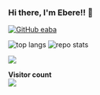 ### Hi there, I'm Ebere!! 👋

[![GitHub eaba](https://img.shields.io/github/followers/eaba?label=follow&style=social)](https://github.com/eaba) 


![top langs](https://github-readme-stats.vercel.app/api/top-langs/?username=eaba&hide=jupyter%20notebook,html,javascript)
![repo stats](https://github-readme-stats.vercel.app/api?username=eaba&show_icons=true&line_height=27)

<img
  src="https://cr-skills-chart-widget.azurewebsites.net/api/api?username=eaba&skills=C%23,TypeScript,JSON,JavaScript,CSS,HTML,HTML+Razor,C%2B%2B,C,Python,Java,Shell,F%23,Go&width=820"
/>

<!--
**eaba/eaba** is a ✨ _special_ ✨ repository because its `README.md` (this file) appears on your GitHub profile.

Here are some ideas to get you started:

- 🔭 I’m currently working on ...
- 🌱 I’m currently learning ...
- 👯 I’m looking to collaborate on ...
- 🤔 I’m looking for help with ...
- 💬 Ask me about ...
- 📫 How to reach me: ...
- 😄 Pronouns: ...
- ⚡ Fun fact: ...
-->
<p align="left"> 
  <b>Visitor count</b><br>
  <img src="https://profile-counter.glitch.me/eaba/count.svg" />
</p>
